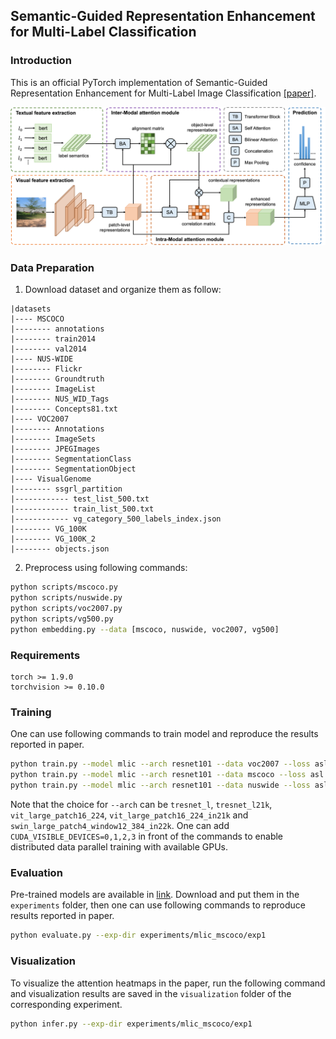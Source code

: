 ## Semantic-Guided Representation Enhancement for Multi-Label Classification

### Introduction
This is an official PyTorch implementation of Semantic-Guided Representation Enhancement for Multi-Label Image Classification [[paper]]().

![alt tsformer](src/framework.png)


### Data Preparation
1. Download dataset and organize them as follow:
```
|datasets
|---- MSCOCO
|-------- annotations
|-------- train2014
|-------- val2014
|---- NUS-WIDE
|-------- Flickr
|-------- Groundtruth
|-------- ImageList
|-------- NUS_WID_Tags
|-------- Concepts81.txt
|---- VOC2007
|-------- Annotations
|-------- ImageSets
|-------- JPEGImages
|-------- SegmentationClass
|-------- SegmentationObject
|---- VisualGenome
|-------- ssgrl_partition
|------------ test_list_500.txt
|------------ train_list_500.txt
|------------ vg_category_500_labels_index.json
|-------- VG_100K
|-------- VG_100K_2
|-------- objects.json
```

2. Preprocess using following commands:
```bash
python scripts/mscoco.py
python scripts/nuswide.py
python scripts/voc2007.py
python scripts/vg500.py
python embedding.py --data [mscoco, nuswide, voc2007, vg500]
```

### Requirements
```
torch >= 1.9.0
torchvision >= 0.10.0
```

### Training
One can use following commands to train model and reproduce the results reported in paper.
```bash
python train.py --model mlic --arch resnet101 --data voc2007 --loss asl --batch-size 128 --lr 0.00009 --lamda 0.1 --ema-decay 0.9983 --pos
python train.py --model mlic --arch resnet101 --data mscoco --loss asl --batch-size 128 --lr 0.00009 --lamda 0.4 --pos
python train.py --model mlic --arch resnet101 --data nuswide --loss asl --batch-size 128 --lr 0.00009 --lamda 0.05 --pos
```
Note that the choice for `--arch` can be `tresnet_l`, `tresnet_l21k`, `vit_large_patch16_224`, `vit_large_patch16_224_in21k` and `swin_large_patch4_window12_384_in22k`. One can add `CUDA_VISIBLE_DEVICES=0,1,2,3` in front of the commands to enable distributed data parallel training with available GPUs.
### Evaluation

Pre-trained models are available in [link](https://pan.seu.edu.cn:443/link/02BC4A5E4864961024D99D1BE743249D). Download and put them in the `experiments` folder, then one can use following commands to reproduce results reported in paper.
```bash
python evaluate.py --exp-dir experiments/mlic_mscoco/exp1
```

### Visualization
To visualize the attention heatmaps in the paper, run the following command and visualization results are saved in the `visualization` folder of the corresponding experiment.
```bash
python infer.py --exp-dir experiments/mlic_mscoco/exp1
```
